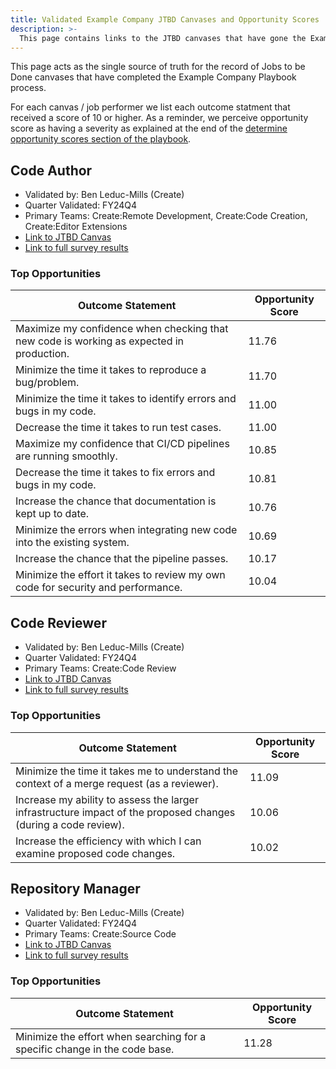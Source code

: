 ```yaml
---
title: Validated Example Company JTBD Canvases and Opportunity Scores
description: >-
  This page contains links to the JTBD canvases that have gone the Example Company JTBD Playbook process and the top outcome statements and opportunity scores from those canvases.
---
```


This page acts as the single source of truth for the record of Jobs to be Done canvases that have completed the Example Company Playbook process.

For each canvas / job performer we list each outcome statment that received a score of 10 or higher. As a reminder, we perceive opportunity score as having a severity as explained at the end of the [determine opportunity scores section of the playbook](/handbook/product/ux/jobs-to-be-done/jtbd-playbook/#step-7-determine-opportunity-scores).

## Code Author

- Validated by: Ben Leduc-Mills (Create)
- Quarter Validated: FY24Q4
- Primary Teams: Create:Remote Development, Create:Code Creation, Create:Editor Extensions
- [Link to JTBD Canvas](https://www.figma.com/file/FnXu3p8AiDFvtd1p9kFUS7/Create-Stage----Jobs-to-be-done-%2B-Opportunity-Scores?type=whiteboard&node-id=4-2883&t=3h1z6qF7hI9RLAlu-4)
- [Link to full survey results](https://docs.google.com/spreadsheets/d/10RLF592SrcDDcAjlgXcOBM8eqhWZy1ArJzvd8MTKNNE/edit?usp=sharing)

### Top Opportunities

| Outcome Statement | Opportunity Score |
| ----- | ----------- |
|  Maximize my confidence when checking that new code is working as expected in production.  |  11.76  |
|  Minimize the time it takes to reproduce a bug/problem.   |  11.70  |
|  Minimize the time it takes to identify errors and bugs in my code.  |  11.00  |
|  Decrease the time it takes to run test cases.  |  11.00  |
|  Maximize my confidence that CI/CD pipelines are running smoothly.  |  10.85  |
|  Decrease the time it takes to fix errors and bugs in my code.   |  10.81  |
|  Increase the chance that documentation is kept up to date.   |  10.76  |
|  Minimize the errors when integrating new code into the existing system.   |  10.69  |
|  Increase the chance that the pipeline passes.   |  10.17  |
|  Minimize the effort it takes to review my own code for security and performance.  |  10.04  |

## Code Reviewer

- Validated by: Ben Leduc-Mills (Create)
- Quarter Validated: FY24Q4
- Primary Teams: Create:Code Review
- [Link to JTBD Canvas](https://www.figma.com/file/FnXu3p8AiDFvtd1p9kFUS7/Create-Stage----Jobs-to-be-done-%2B-Opportunity-Scores?type=whiteboard&node-id=4-2653&t=3h1z6qF7hI9RLAlu-4)
- [Link to full survey results](https://docs.google.com/spreadsheets/d/10RLF592SrcDDcAjlgXcOBM8eqhWZy1ArJzvd8MTKNNE/edit?usp=sharing)

### Top Opportunities

| Outcome Statement | Opportunity Score |
| ----- | ----------- |
|  Minimize the time it takes me to understand the context of a merge request (as a reviewer).  |  11.09  |
|  Increase my ability to assess the larger infrastructure impact of the proposed changes (during a code review).   |  10.06  |
|  Increase the efficiency with which I can examine proposed code changes.   |  10.02  |

## Repository Manager

- Validated by: Ben Leduc-Mills (Create)
- Quarter Validated: FY24Q4
- Primary Teams: Create:Source Code
- [Link to JTBD Canvas](https://www.figma.com/file/FnXu3p8AiDFvtd1p9kFUS7/Create-Stage----Jobs-to-be-done-%2B-Opportunity-Scores?type=whiteboard&node-id=4-2757&t=3h1z6qF7hI9RLAlu-4)
- [Link to full survey results](https://docs.google.com/spreadsheets/d/10RLF592SrcDDcAjlgXcOBM8eqhWZy1ArJzvd8MTKNNE/edit?usp=sharing)

### Top Opportunities

| Outcome Statement | Opportunity Score |
| ----- | ----------- |
|  Minimize the effort when searching for a specific change in the code base.  |  11.28  |
